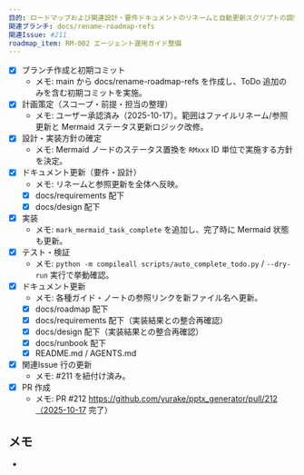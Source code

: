 ```yaml
---
目的: ロードマップおよび関連設計・要件ドキュメントのリネームと自動更新スクリプトの調整
関連ブランチ: docs/rename-roadmap-refs
関連Issue: #211
roadmap_item: RM-002 エージェント運用ガイド整備
---
```


- [x] ブランチ作成と初期コミット
  - メモ: main から docs/rename-roadmap-refs を作成し、ToDo 追加のみを含む初期コミットを実施。
- [x] 計画策定（スコープ・前提・担当の整理）
  - メモ: ユーザー承認済み（2025-10-17）。範囲はファイルリネーム/参照更新と Mermaid ステータス更新ロジック改修。
- [x] 設計・実装方針の確定
  - メモ: Mermaid ノードのステータス置換を `RMxxx` ID 単位で実施する方針を決定。
- [x] ドキュメント更新（要件・設計）
  - メモ: リネームと参照更新を全体へ反映。
  - [x] docs/requirements 配下
  - [x] docs/design 配下
- [x] 実装
  - メモ: `mark_mermaid_task_complete` を追加し、完了時に Mermaid 状態も更新。
- [x] テスト・検証
  - メモ: `python -m compileall scripts/auto_complete_todo.py` / `--dry-run` 実行で挙動確認。
- [x] ドキュメント更新
  - メモ: 各種ガイド・ノートの参照リンクを新ファイル名へ更新。
  - [x] docs/roadmap 配下
  - [x] docs/requirements 配下（実装結果との整合再確認）
  - [x] docs/design 配下（実装結果との整合再確認）
  - [x] docs/runbook 配下
  - [x] README.md / AGENTS.md
- [x] 関連Issue 行の更新
  - メモ: #211 を紐付け済み。
- [x] PR 作成
  - メモ: PR #212 https://github.com/yurake/pptx_generator/pull/212（2025-10-17 完了）

## メモ
- 
